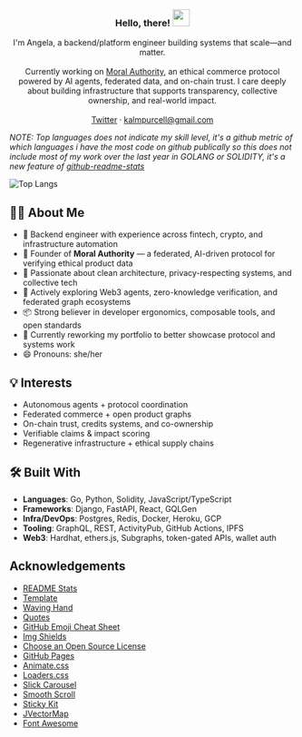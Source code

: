 <!--
**purcell3a/purcell3a** is a ✨ _special_ ✨ repository because its `README.md` (this file) appears on your GitHub profile.
-->
<!-- PROJECT LOGO -->
<br />
<p align="center">


  <h3 align="center">Hello, there! <img src="https://raw.githubusercontent.com/MartinHeinz/MartinHeinz/master/wave.gif" width="30px"></h3>

  <p align="center">
    I'm Angela, a backend/platform engineer building systems that scale—and matter.
    <br />
    <br /> 
  Currently working on <a href="https://github.com/Moral-Authority">Moral Authority</a>, an ethical commerce protocol powered by AI agents, federated data, and on-chain trust. I care deeply about building infrastructure that supports transparency, collective ownership, and real-world impact.
    <br />
    <br />    
    <a href="https://twitter.com/nachoshaman">Twitter</a>
    ·
    <a href="">kalmpurcell@gmail.com</a>
  </p>
</p>

<!---  **Languages and Tools:**  

<code><img height="20" src="https://raw.githubusercontent.com/github/explore/80688e429a7d4ef2fca1e82350fe8e3517d3494d/topics/javascript/javascript.png"></code>
<code><img height="20" src="https://raw.githubusercontent.com/github/explore/80688e429a7d4ef2fca1e82350fe8e3517d3494d/topics/react/react.png"></code>

  if you have forked this to use on your profile, 
  Change the `github-readme-stats.anuraghazra1.vercel.app` to `github-readme-stats.vercel.app` 
--->

<!-- Change the `github-readme-stats.anuraghazra1.vercel.app` to `github-readme-stats.vercel.app`  -->

*NOTE: Top languages does not indicate my skill level, it's a github metric of which languages i have the most code on github publically so this does not include most of my work over the last year in GOLANG or SOLIDITY, it's a new feature of [github-readme-stats](https://github.com/anuraghazra/github-readme-stats)*

<!---![Angela's GitHub stats](https://github-readme-stats.vercel.app/api?username=purcell3a&count_private=true&show_icons=true&theme=radical)--->
![Top Langs](https://github-readme-stats.vercel.app/api/top-langs/?username=purcell3a&layout=compact)


<!-- ABOUT THE PROJECT -->
## 👩‍💻 About Me

- 🧱 Backend engineer with experience across fintech, crypto, and infrastructure automation
- 🔄 Founder of **Moral Authority** — a federated, AI-driven protocol for verifying ethical product data
- 🧠 Passionate about clean architecture, privacy-respecting systems, and collective tech
- 🚀 Actively exploring Web3 agents, zero-knowledge verification, and federated graph ecosystems
- 📦 Strong believer in developer ergonomics, composable tools, and open standards
- 🌱 Currently reworking my portfolio to better showcase protocol and systems work
- 😄 Pronouns: she/her

## 💡 Interests

- Autonomous agents + protocol coordination  
- Federated commerce + open product graphs  
- On-chain trust, credits systems, and co-ownership  
- Verifiable claims & impact scoring  
- Regenerative infrastructure + ethical supply chains


## 🛠️ Built With

- **Languages**: Go, Python, Solidity, JavaScript/TypeScript  
- **Frameworks**: Django, FastAPI, React, GQLGen  
- **Infra/DevOps**: Postgres, Redis, Docker, Heroku, GCP  
- **Tooling**: GraphQL, REST, ActivityPub, GitHub Actions, IPFS  
- **Web3**: Hardhat, ethers.js, Subgraphs, token-gated APIs, wallet auth


<!-- ACKNOWLEDGEMENTS -->
## Acknowledgements
* [README Stats](https://github.com/anuraghazra/github-readme-stats)
* [Template](https://github.com/othneildrew/Best-README-Template)
* [Waving Hand](https://towardsdatascience.com/build-a-stunning-readme-for-your-github-profile-9b80434fe5d7)
* [Quotes](https://github.com/shravan20/github-readme-quotes/blob/main/README.md)
* [GitHub Emoji Cheat Sheet](https://www.webpagefx.com/tools/emoji-cheat-sheet)
* [Img Shields](https://shields.io)
* [Choose an Open Source License](https://choosealicense.com)
* [GitHub Pages](https://pages.github.com)
* [Animate.css](https://daneden.github.io/animate.css)
* [Loaders.css](https://connoratherton.com/loaders)
* [Slick Carousel](https://kenwheeler.github.io/slick)
* [Smooth Scroll](https://github.com/cferdinandi/smooth-scroll)
* [Sticky Kit](http://leafo.net/sticky-kit)
* [JVectorMap](http://jvectormap.com)
* [Font Awesome](https://fontawesome.com)





<!-- MARKDOWN LINKS & IMAGES -->
<!-- https://www.markdownguide.org/basic-syntax/#reference-style-links -->
[linkedin-shield]: https://img.shields.io/badge/-LinkedIn-black.svg?style=for-the-badge&logo=linkedin&colorB=555
[linkedin-url]: https://www.linkedin.com/in/purcell3a/
[product-screenshot]: images/screenshot.png


